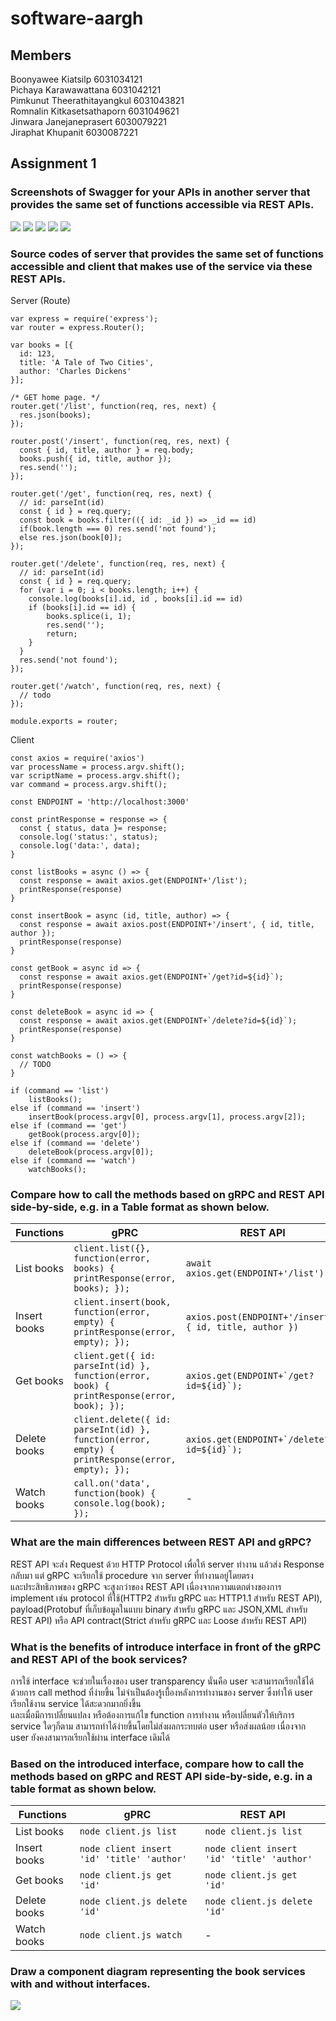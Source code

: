 # software-aargh

## Members

Boonyawee Kiatsilp 6031034121
<br />Pichaya Karawawattana 6031042121
<br />Pimkunut Theerathitayangkul 6031043821
<br />Romnalin Kitkasetsathaporn 6031049621
<br />Jinwara Janejaneprasert 6030079221
<br />Jiraphat Khupanit 6030087221

## Assignment 1
### Screenshots of Swagger for your APIs in another server that provides the same set of functions accessible via REST APIs.

<img src="./Swagger API.png">
<img src="./swagger-list.png">
<img src="./insert-swagger.png">
<img src="./swagger-get.png">
<img src="./swagger-delete.png">

### Source codes of server that provides the same set of functions accessible and client that makes use of the service via these REST APIs.

Server (Route)
```
var express = require('express');
var router = express.Router();

var books = [{
  id: 123,
  title: 'A Tale of Two Cities',
  author: 'Charles Dickens'
}];

/* GET home page. */
router.get('/list', function(req, res, next) {
  res.json(books);
});

router.post('/insert', function(req, res, next) {
  const { id, title, author } = req.body;
  books.push({ id, title, author });
  res.send('');
});

router.get('/get', function(req, res, next) {
  // id: parseInt(id)
  const { id } = req.query;
  const book = books.filter(({ id: _id }) => _id == id)
  if(book.length === 0) res.send('not found');
  else res.json(book[0]);
});

router.get('/delete', function(req, res, next) {
  // id: parseInt(id)
  const { id } = req.query;
  for (var i = 0; i < books.length; i++) {
    console.log(books[i].id, id , books[i].id == id)
    if (books[i].id == id) {
        books.splice(i, 1);
        res.send('');
        return;
    }
  }
  res.send('not found');
});

router.get('/watch', function(req, res, next) {
  // todo
});

module.exports = router;
```
Client
```
const axios = require('axios')
var processName = process.argv.shift();
var scriptName = process.argv.shift();
var command = process.argv.shift();

const ENDPOINT = 'http://localhost:3000'

const printResponse = response => {
  const { status, data }= response;
  console.log('status:', status);
  console.log('data:', data);
}

const listBooks = async () => {
  const response = await axios.get(ENDPOINT+'/list');
  printResponse(response)
}

const insertBook = async (id, title, author) => {
  const response = await axios.post(ENDPOINT+'/insert', { id, title, author });
  printResponse(response)
}

const getBook = async id => {
  const response = await axios.get(ENDPOINT+`/get?id=${id}`);
  printResponse(response)
}

const deleteBook = async id => {
  const response = await axios.get(ENDPOINT+`/delete?id=${id}`);
  printResponse(response)
}

const watchBooks = () => {
  // TODO
}

if (command == 'list')
    listBooks();
else if (command == 'insert')
    insertBook(process.argv[0], process.argv[1], process.argv[2]);
else if (command == 'get')
    getBook(process.argv[0]);
else if (command == 'delete')
    deleteBook(process.argv[0]);
else if (command == 'watch')
    watchBooks();
```

### Compare how to call the methods based on gRPC and REST API side-by-side, e.g. in a Table format as shown below.

| Functions  | gPRC | REST API |
| ------------- | ------------- | ------------- |
| List books | `client.list({}, function(error, books) { printResponse(error, books); });` | `await axios.get(ENDPOINT+'/list');` |
| Insert books | `client.insert(book, function(error, empty) { printResponse(error, empty); });` | `axios.post(ENDPOINT+'/insert', { id, title, author })` |
| Get books | `client.get({ id: parseInt(id) }, function(error, book) { printResponse(error, book); });` | ``axios.get(ENDPOINT+`/get?id=${id}`);`` |
| Delete books | `client.delete({ id: parseInt(id) }, function(error, empty) { printResponse(error, empty); });` | ``axios.get(ENDPOINT+`/delete?id=${id}`);`` |
| Watch books | `call.on('data', function(book) { console.log(book); });` | - |

### What are the main differences between REST API and gRPC?

REST API จะส่ง Request ด้วย HTTP Protocol เพื่อให้ server ทำงาน แล้วส่ง Response กลับมา
แต่ gRPC จะเรียกใช้ procedure จาก server ที่ทำงานอยู่โดยตรง
<br />และประสิทธิภาพของ gRPC จะสูงกว่าของ REST API เนื่องจากความแตกต่างของการ implement เช่น protocol ที่ใช้(HTTP2 สำหรับ gRPC และ HTTP1.1 สำหรับ REST API), payload(Protobuf ที่เก็บข้อมูลในแบบ binary สำหรับ gRPC และ JSON,XML สำหรับ REST API) หรือ API contract(Strict สำหรับ gRPC และ Loose สำหรับ REST API)

### What is the benefits of introduce interface in front of the gRPC and REST API of the book services?

การใช้ interface จะช่วยในเรื่องของ user transparency นั่นคือ user จะสามารถเรียกใช้ได้ด้วยการ call method ที่ง่ายขึ้น ไม่จำเป็นต้องรู้เบื้องหลังการทำงานของ server ซึ่งทำให้ user เรียกใช้งาน service ได้สะดวกมากยิ่งขึ้น
<br />และเมื่อมีการเปลี่ยนแปลง หรือต้องการแก้ไข function การทำงาน หรือเปลี่ยนตัวให้บริการ service ใดๆก็ตาม สามารถทำได้ง่ายขึ้นโดยไม่ส่งผลกระทบต่อ user หรือส่งผลน้อย เนื่องจาก user ยังคงสามารถเรียกใช้ผ่าน interface เดิมได้

### Based on the introduced interface, compare how to call the methods based on gRPC and REST API side-by-side, e.g. in a table format as shown below.

| Functions  | gPRC | REST API |
| ------------- | ------------- | ------------- |
| List books | `node client.js list` | `node client.js list` |
| Insert books | `node client insert 'id' 'title' 'author'` | `node client insert 'id' 'title' 'author'` |
| Get books | `node client.js get 'id'` | `node client.js get 'id'` |
| Delete books | `node client.js delete 'id'` | `node client.js delete 'id'` | 
| Watch books | `node client.js watch` | - |

### Draw a component diagram representing the book services with and without interfaces.

<img src="./gRPC Component Diagram.png">
